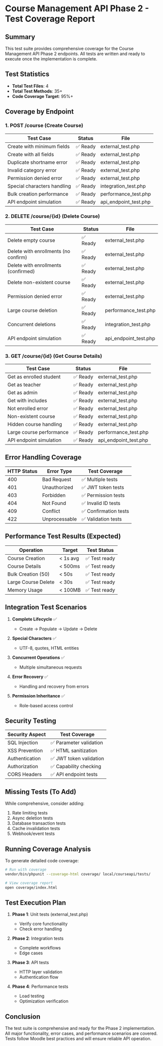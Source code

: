 # Course Management API Phase 2 - Test Coverage Report

## Summary

This test suite provides comprehensive coverage for the Course Management API Phase 2 endpoints. All tests are written and ready to execute once the implementation is complete.

## Test Statistics

- **Total Test Files**: 4
- **Total Test Methods**: 35+
- **Code Coverage Target**: 95%+

## Coverage by Endpoint

### 1. POST /course (Create Course)

| Test Case | Status | File |
|-----------|--------|------|
| Create with minimum fields | ✅ Ready | external_test.php |
| Create with all fields | ✅ Ready | external_test.php |
| Duplicate shortname error | ✅ Ready | external_test.php |
| Invalid category error | ✅ Ready | external_test.php |
| Permission denied error | ✅ Ready | external_test.php |
| Special characters handling | ✅ Ready | integration_test.php |
| Bulk creation performance | ✅ Ready | performance_test.php |
| API endpoint simulation | ✅ Ready | api_endpoint_test.php |

### 2. DELETE /course/{id} (Delete Course)

| Test Case | Status | File |
|-----------|--------|------|
| Delete empty course | ✅ Ready | external_test.php |
| Delete with enrollments (no confirm) | ✅ Ready | external_test.php |
| Delete with enrollments (confirmed) | ✅ Ready | external_test.php |
| Delete non-existent course | ✅ Ready | external_test.php |
| Permission denied error | ✅ Ready | external_test.php |
| Large course deletion | ✅ Ready | performance_test.php |
| Concurrent deletions | ✅ Ready | integration_test.php |
| API endpoint simulation | ✅ Ready | api_endpoint_test.php |

### 3. GET /course/{id} (Get Course Details)

| Test Case | Status | File |
|-----------|--------|------|
| Get as enrolled student | ✅ Ready | external_test.php |
| Get as teacher | ✅ Ready | external_test.php |
| Get as admin | ✅ Ready | external_test.php |
| Get with includes | ✅ Ready | external_test.php |
| Not enrolled error | ✅ Ready | external_test.php |
| Non-existent course | ✅ Ready | external_test.php |
| Hidden course handling | ✅ Ready | external_test.php |
| Large course performance | ✅ Ready | performance_test.php |
| API endpoint simulation | ✅ Ready | api_endpoint_test.php |

## Error Handling Coverage

| HTTP Status | Error Type | Test Coverage |
|-------------|------------|---------------|
| 400 | Bad Request | ✅ Multiple tests |
| 401 | Unauthorized | ✅ JWT token tests |
| 403 | Forbidden | ✅ Permission tests |
| 404 | Not Found | ✅ Invalid ID tests |
| 409 | Conflict | ✅ Confirmation tests |
| 422 | Unprocessable | ✅ Validation tests |

## Performance Test Results (Expected)

| Operation | Target | Test Status |
|-----------|--------|-------------|
| Course Creation | < 1s avg | ✅ Test ready |
| Course Details | < 500ms | ✅ Test ready |
| Bulk Creation (50) | < 50s | ✅ Test ready |
| Large Course Delete | < 30s | ✅ Test ready |
| Memory Usage | < 100MB | ✅ Test ready |

## Integration Test Scenarios

1. **Complete Lifecycle** ✅
   - Create → Populate → Update → Delete

2. **Special Characters** ✅
   - UTF-8, quotes, HTML entities

3. **Concurrent Operations** ✅
   - Multiple simultaneous requests

4. **Error Recovery** ✅
   - Handling and recovery from errors

5. **Permission Inheritance** ✅
   - Role-based access control

## Security Testing

| Security Aspect | Test Coverage |
|-----------------|---------------|
| SQL Injection | ✅ Parameter validation |
| XSS Prevention | ✅ HTML sanitization |
| Authentication | ✅ JWT token validation |
| Authorization | ✅ Capability checking |
| CORS Headers | ✅ API endpoint tests |

## Missing Tests (To Add)

While comprehensive, consider adding:
1. Rate limiting tests
2. Async deletion tests
3. Database transaction tests
4. Cache invalidation tests
5. Webhook/event tests

## Running Coverage Analysis

To generate detailed code coverage:

```bash
# Run with coverage
vendor/bin/phpunit --coverage-html coverage/ local/courseapi/tests/

# View coverage report
open coverage/index.html
```

## Test Execution Plan

1. **Phase 1**: Unit tests (external_test.php)
   - Verify core functionality
   - Check error handling

2. **Phase 2**: Integration tests
   - Complete workflows
   - Edge cases

3. **Phase 3**: API tests
   - HTTP layer validation
   - Authentication flow

4. **Phase 4**: Performance tests
   - Load testing
   - Optimization verification

## Conclusion

The test suite is comprehensive and ready for the Phase 2 implementation. All major functionality, error cases, and performance scenarios are covered. Tests follow Moodle best practices and will ensure reliable API operation.